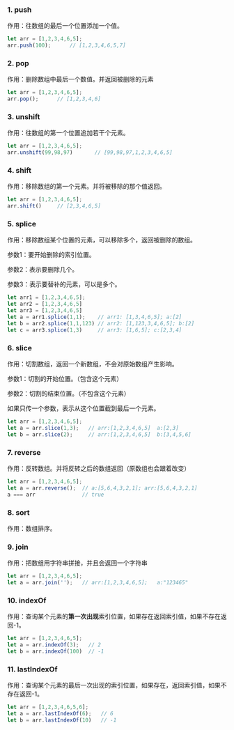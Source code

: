 ### 1. push

作用：往数组的最后一个位置添加一个值。

```javascript
let arr = [1,2,3,4,6,5];
arr.push(100);		// [1,2,3,4,6,5,7]
```



### 2. pop

作用：删除数组中最后一个数值。并返回被删除的元素

```javascript
let arr = [1,2,3,4,6,5];
arr.pop();		// [1,2,3,4,6]
```



### 3. unshift

作用：往数组的第一个位置追加若干个元素。

```javascript
let arr = [1,2,3,4,6,5];
arr.unshift(99,98,97)		// [99,98,97,1,2,3,4,6,5]
```



### 4. shift

作用：移除数组的第一个元素。并将被移除的那个值返回。

```javascript
let arr = [1,2,3,4,6,5];
arr.shift()		// [2,3,4,6,5]
```



### 5. splice

作用：移除数组某个位置的元素，可以移除多个，返回被删除的数组。

参数1：要开始删除的索引位置。

参数2：表示要删除几个。

参数3：表示要替补的元素，可以是多个。

```javascript
let arr1 = [1,2,3,4,6,5];
let arr2 = [1,2,3,4,6,5]
let arr3 = [1,2,3,4,6,5]
let a = arr1.splice(1,1);    // arr1: [1,3,4,6,5]; a:[2]
let b = arr2.splice(1,1,123) // arr2: [1,123,3,4,6,5]; b:[2]
let c = arr3.splice(1,3)     // arr3: [1,6,5]; c:[2,3,4]
```



### 6. slice

作用：切割数组，返回一个新数组，不会对原始数组产生影响。

参数1：切割的开始位置。（包含这个元素）

参数2：切割的结束位置。（不包含这个元素）

如果只传一个参数，表示从这个位置截到最后一个元素。

```javascript
let arr = [1,2,3,4,6,5];
let a = arr.slice(1,3);   // arr:[1,2,3,4,6,5]  a:[2,3]
let b = arr.slice(2);     // arr:[1,2,3,4,6,5]  b:[3,4,5,6]
```



### 7. reverse

作用：反转数组。并将反转之后的数组返回（原数组也会跟着改变）

```javascript
let arr = [1,2,3,4,6,5];
let a = arr.reverse();	// a:[5,6,4,3,2,1]; arr:[5,6,4,3,2,1]
a === arr				// true
```



### 8. sort

作用：数组排序。





### 9. join

作用：把数组用字符串拼接，并且会返回一个字符串

```javascript
let arr = [1,2,3,4,6,5];  
let a = arr.join('');   // arr:[1,2,3,4,6,5];   a:"123465"
```



### 10. indexOf

作用：查询某个元素的**第一次出现**索引位置，如果存在返回索引值，如果不存在返回-1。

```javascript
let arr = [1,2,3,4,6,5];  
let a = arr.indexOf(3);   // 2
let b = arr.indexOf(100)  // -1
```



### 11. lastIndexOf

作用：查询某个元素的最后一次出现的索引位置，如果存在，返回索引值，如果不存在返回-1。

```javascript
let arr = [1,2,3,4,6,5,6];  
let a = arr.lastIndexOf(6);   // 6
let b = arr.lastIndexOf(10)   // -1
```

